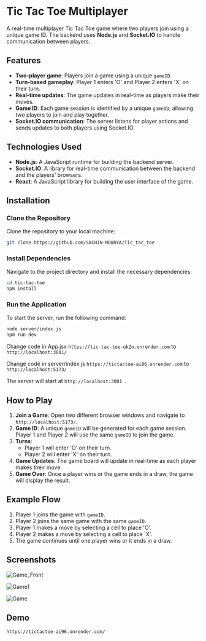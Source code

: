 
# Tic Tac Toe Multiplayer

A real-time multiplayer Tic Tac Toe game where two players join using a unique game ID. The backend uses **Node.js** and **Socket.IO** to handle communication between players.

## Features

- **Two-player game**: Players join a game using a unique `gameID`.
- **Turn-based gameplay**: Player 1 enters 'O' and Player 2 enters 'X' on their turn.
- **Real-time updates**: The game updates in real-time as players make their moves.
- **Game ID**: Each game session is identified by a unique `gameID`, allowing two players to join and play together.
- **Socket.IO communication**: The server listens for player actions and sends updates to both players using Socket.IO.

## Technologies Used

- **Node.js**: A JavaScript runtime for building the backend server.
- **Socket.IO**: A library for real-time communication between the backend and the players’ browsers.
- **React**: A JavaScript library for building the user interface of the game.

## Installation

### Clone the Repository

Clone the repository to your local machine:

```bash
git clone https://github.com/SACHIN-MOURYA/Tic_tac_toe
```

### Install Dependencies

Navigate to the project directory and install the necessary dependencies:

```bash
cd tic-tac-toe
npm install
```

### Run the Application

To start the server, run the following command:

```bash
node server/index.js
npm run dev

```
Change code in App.jsx 
 `https://tic-tac-toe-uk2o.onrender.com` to `http://localhost:3001/`


Change code in server/index.js `https://tictactoe-ai96.onrender.com` to `http://localhost:5173/`



The server will start at `http://localhost:3001 `.

## How to Play

1. **Join a Game**: Open two different browser windows and navigate to `http://localhost:5173/`. 
2. **Game ID**: A unique `gameID` will be generated for each game session. Player 1 and Player 2 will use the same `gameID` to join the game.
3. **Turns**: 
   - Player 1 will enter 'O' on their turn.
   - Player 2 will enter 'X' on their turn.
4. **Game Updates**: The game board will update in real-time as each player makes their move.
5. **Game Over**: Once a player wins or the game ends in a draw, the game will display the result.

## Example Flow

1. Player 1 joins the game with `gameID`.
2. Player 2 joins the same game with the same `gameID`.
3. Player 1 makes a move by selecting a cell to place 'O'.
4. Player 2 makes a move by selecting a cell to place 'X'.
5. The game continues until one player wins or it ends in a draw.


## Screenshots

![Game_Front](https://github.com/user-attachments/assets/a94fd877-138d-40e6-b410-891d975df2c6)


![Game1](https://github.com/user-attachments/assets/9880f2d1-da80-4a5d-a230-2542298bdc28)


![Game](https://github.com/user-attachments/assets/c58c6353-41ac-4f67-b3ce-1bc3badfa13a)


## Demo

```
https://tictactoe-ai96.onrender.com/
```